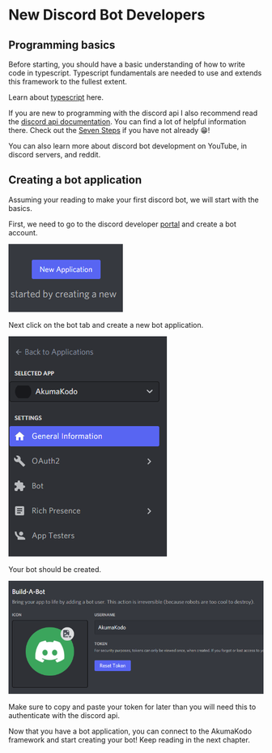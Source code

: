 # New Discord Bot Developers

## Programming basics

Before starting, you should have a basic understanding of how to write code in typescript.
Typescript fundamentals are needed to use and extends this framework to the fullest extent.

Learn about [typescript](https://www.typescriptlang.org/docs/handbook/typescript-from-scratch.html) here.

If you are new to programming with the discord api I also recommend read the [discord api documentation](https://discord.com/developers/docs/intro).
You can find a lot of helpful information there. Check out the [Seven Steps](../../misc/seven_steps.md) if you have not already 😁!

You can also learn more about discord bot development on YouTube, in discord servers, and reddit.

## Creating a bot application

Assuming your reading to make your first discord bot, we will start with the basics.

First, we need to go to the discord developer [portal](https://discord.com/developers/applications) and create a bot account.

![Portal Page](../../images/framework/new_application.png)

Next click on the bot tab and create a new bot application.

![Bots tab](../../images/framework/inner_application.png)

Your bot should be created.

![Bot created](../../images/framework/new_bot.png)

Make sure to copy and paste your token for later than you will need this to authenticate with the discord api.

Now that you have a bot application, you can connect to the AkumaKodo framework and start creating your bot! Keep reading in the next chapter.
